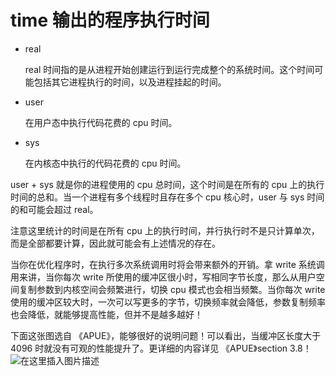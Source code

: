 # time 输出的程序执行时间

* real

	real 时间指的是从进程开始创建运行到运行完成整个的系统时间。这个时间可能包括其它进程执行的时间，以及进程挂起的时间。

* user

	在用户态中执行代码花费的 cpu 时间。

* sys

	在内核态中执行的代码花费的 cpu 时间。
	
	
user + sys 就是你的进程使用的 cpu 总时间，这个时间是在所有的 cpu 上的执行时间的总和。当一个进程有多个线程时且存在多个 cpu 核心时，user 与 sys 时间的和可能会超过 real。

注意这里统计的时间是在所有 cpu 上的执行时间，并行执行时不是只计算单次，而是全部都要计算，因此就可能会有上述情况的存在。

当你在优化程序时，在执行多次系统调用时将会带来额外的开销。拿 write 系统调用来讲，当你每次 write 所使用的缓冲区很小时，写相同字节长度，那么从用户空间复制参数到内核空间会频繁进行，切换 cpu 模式也会相当频繁。当你每次 write 使用的缓冲区较大时，一次可以写更多的字节，切换频率就会降低，参数复制频率也会降低，就能够提高性能，但并不是越多越好！

下面这张图选自 《APUE》，能够很好的说明问题！可以看出，当缓冲区长度大于 4096 时就没有可观的性能提升了。更详细的内容详见 《APUE》section 3.8！
![在这里插入图片描述](https://img-blog.csdn.net/20181021225648857?watermark/2/text/aHR0cHM6Ly9ibG9nLmNzZG4ubmV0L0xvbmd5dV93bHo=/font/5a6L5L2T/fontsize/400/fill/I0JBQkFCMA==/dissolve/70)


